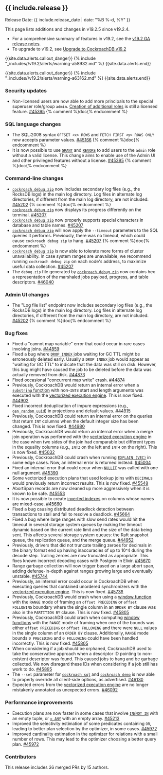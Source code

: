 <h2 id="{{ include.release | slugify }}">{{ include.release }}</h2>

Release Date: {{ include.release_date | date: "%B %-d, %Y" }}

This page lists additions and changes in v19.2.5 since v19.2.4.

- For a comprehensive summary of features in v19.2, see the [v19.2 GA release notes](releases/v19.2.md#v19-2-0).
- To upgrade to v19.2, see [Upgrade to CockroachDB v19.2](https://www.cockroachlabs.com/docs/v19.2/upgrade-cockroach-version)

{{site.data.alerts.callout_danger}}
{% include "_includes//v19.2/alerts/warning-a58932.md" %}
{{site.data.alerts.end}}

{{site.data.alerts.callout_danger}}
{% include "_includes//v19.2/alerts/warning-a63162.md" %}
{{site.data.alerts.end}}

<h3 id="v19-2-5-security-updates">Security updates</h3>

- Non-licensed users are now able to add more principals to the special superuser role/group `admin`. [Creation of additional roles](https://www.cockroachlabs.com/docs/v19.2/create-role) is still a licensed feature. [#45395][#45395] {% comment %}doc{% endcomment %}

<h3 id="v19-2-5-sql-language-changes">SQL language changes</h3>

- The SQL:2008 syntax `OFFSET <x> ROWS` and `FETCH FIRST <y> ROWS ONLY` now accepts parameter values. [#45166][#45166] {% comment %}doc{% endcomment %}
- It is now possible to use [`GRANT`](https://www.cockroachlabs.com/docs/v19.2/grant) and [`REVOKE`](https://www.cockroachlabs.com/docs/v19.2/revoke) to add users to the `admin` role without a valid license. This change aims to enable use of the Admin UI and other privileged features without a license. [#45395][#45395] {% comment %}doc{% endcomment %}

<h3 id="v19-2-5-command-line-changes">Command-line changes</h3>

- [`cockroach debug zip`](https://www.cockroachlabs.com/docs/v19.2/cockroach-debug-zip) now includes secondary log files (e.g., the RocksDB logs) in the main log directory. Log files in alternate log directories, if different from the main log directory, are not included. [#45202][#45202] {% comment %}doc{% endcomment %}
- [`cockroach debug zip`](https://www.cockroachlabs.com/docs/v19.2/cockroach-debug-zip) now displays its progress differently on the terminal. [#45207][#45207]
- [`cockroach debug zip`](https://www.cockroachlabs.com/docs/v19.2/cockroach-debug-zip) now properly supports special characters in database and table names. [#45207][#45207]
- [`cockroach debug zip`](https://www.cockroachlabs.com/docs/v19.2/cockroach-debug-zip) will now apply the `--timeout` parameters to the SQL queries it performs. Previously, there was no timeout, which could cause `cockroach debug zip` to hang. [#45207][#45207] {% comment %}doc{% endcomment %}
- [`cockroach debug zip`](https://www.cockroachlabs.com/docs/v19.2/cockroach-debug-zip) is now able to tolerate more forms of cluster unavailability. In case system ranges are unavailable, we recommend running `cockroach debug zip` on each node's address, to maximize useful data collection. [#45207][#45207]
- The `debug.zip` file generated by [`cockroach debug zip`](https://www.cockroachlabs.com/docs/v19.2/cockroach-debug-zip) now contains hex a representation of the marshaled jobs payload, progress, and table descriptors. [#46040][#46040]

<h3 id="v19-2-5-admin-ui-changes">Admin UI changes</h3>

- The "Log file list" endpoint now includes secondary log files (e.g., the RocksDB logs) in the main log directory. Log files in alternate log directories, if different from the main log directory, are not included. [#45202][#45202] {% comment %}doc{% endcomment %}

<h3 id="v19-2-5-bug-fixes">Bug fixes</h3>

- Fixed a "cannot map variable" error that could occur in rare cases involving joins. [#44859][#44859]
- Fixed a bug where [`DROP INDEX`](https://www.cockroachlabs.com/docs/v19.2/drop-index) jobs waiting for GC TTL might be erroneously deleted early. Usually a `DROP INDEX` job would appear as "waiting for GC TTL" to indicate that the data was still on disk. However, this bug might have caused the job to be deleted before the data was actually removed from disk. [#44873][#44873]
- Fixed occasional "concurrent map write" crash. [#44874][#44874]
- Previously, CockroachDB would return an internal error when a [`substring` function](https://www.cockroachlabs.com/docs/v19.2/functions-and-operators#string-and-byte-functions) with non-`INT8` start and length arguments was executed with the [vectorized execution engine](https://www.cockroachlabs.com/docs/v19.2/vectorized-execution). This is now fixed. [#44902][#44902]
- Fixed incorrect deduplication of impure expressions (e.g., [`gen_random_uuid`](https://www.cockroachlabs.com/docs/v19.2/functions-and-operators#id-generation-functions)) in projections and default values. [#44915][#44915]
- Previously, CockroachDB could return an internal error on the queries that return `INT` columns when the default integer size has been changed. This is now fixed. [#44980][#44980]
- Previously, CockroachDB would return an internal error when a merge join operation was performed with the [vectorized execution engine](https://www.cockroachlabs.com/docs/v19.2/vectorized-execution) in the case when two sides of the join had comparable but different types in the equality columns (e.g., `INT2` on the left and `INT4` on the right). This is now fixed. [#45032][#45032]
- Previously, CockroachDB could crash when running [`EXPLAIN (VEC)`](https://www.cockroachlabs.com/docs/v19.2/explain#vec-option) in some edge cases. Now, an internal error is returned instead. [#45004][#45004]
- Fixed an internal error that could occur when [`NULLIF`](https://www.cockroachlabs.com/docs/v19.2/scalar-expressions#nullif-expressions) was called with one null argument. [#45390][#45390]
- Some vectorized execution plans that used lookup joins with `DECIMAL`s would previously return incorrect results. This is now fixed. [#45548][#45548]
- AbortSpan records are now cleaned up more aggressively when it is known to be safe. [#45553][#45553]
- It is now possible to create [inverted indexes](https://www.cockroachlabs.com/docs/v19.2/inverted-indexes) on columns whose names are mixed-case. [#45660][#45660]
- Fixed a bug causing distributed deadlock detection between transactions to stall and fail to resolve a deadlock. [#45664][#45664]
- Fixed a bug where large ranges with slow send rates would hit the timeout in several storage system queues by making the timeout dynamic based on the current rate limit and the size of the data being sent. This affects several storage system queues: the Raft snapshot queue, the replication queue, and the merge queue. [#44952][#44952]
- Previously, drivers that did not truncate trailing zeroes for decimals in the binary format end up having inaccuracies of up to 10^4 during the decode step. Trailing zeroes are now truncated as appropriate. This fixes known incorrect decoding cases with Postgrex in Elixir. [#45670][#45670]
- Range garbage collection will now trigger based on a large abort span, adding defense-in-depth against ranges growing large and eventually unstable. [#45744][#45744]
- Previously, an internal error could occur in CockroachDB when executing queries that contained unordered synchronizers with the [vectorized execution engine](https://www.cockroachlabs.com/docs/v19.2/vectorized-execution). This is now fixed. [#45739][#45739]
- Previously, CockroachDB would crash when using a [window function](https://www.cockroachlabs.com/docs/v19.2/window-functions) with the `RANGE` mode of framing an `offset PRECEDING` or `offset FOLLOWING` boundary where the single column in an `ORDER BY` clause was also in the `PARTITION BY` clause. This is now fixed. [#45805][#45805]
- Previously, CockroachDB could crash when computing [window functions](https://www.cockroachlabs.com/docs/v19.2/window-functions) with the `RANGE` mode of framing when one of the bounds was either `offset PRECEDING` or `offset FOLLOWING` and there were `NULL` values in the single column of an `ORDER BY` clause. Additionally, `RANGE` mode bounds `0 PRECEDING` and `0 FOLLOWING` could have been handled incorrectly. This is now fixed. [#45805][#45805]
- When considering if a job should be orphaned, CockroachDB used to take the conservative approach when a descriptor ID pointing to non-existent descriptor was found. This caused jobs to hang and be garbage collected. We now disregard these IDs when considering if a job still has work to do. [#45895][#45895]
- The `--set` parameter for [`cockroach sql`](https://www.cockroachlabs.com/docs/v19.2/cockroach-sql) and [`cockroach demo`](https://www.cockroachlabs.com/docs/v19.2/cockroach-demo) is now able to properly override all client-side options, as advertised. [#46130][#46130]
- Expected errors from the [vectorized execution engine](https://www.cockroachlabs.com/docs/v19.2/vectorized-execution) are no longer mistakenly annotated as unexpected errors. [#46092][#46092]

<h3 id="v19-2-5-performance-improvements">Performance improvements</h3>

- Execution plans are now faster in some cases that involve [`IN`/`NOT IN`](https://www.cockroachlabs.com/docs/v19.2/scalar-expressions#set-membership) with an empty tuple, or [`= ANY`](https://www.cockroachlabs.com/docs/v19.2/scalar-expressions#multi-valued-comparisons) with an empty array. [#45213][#45213]
- Improved the selectivity estimation of some predicates containing `OR`, leading to better plan selection by the optimizer, in some cases. [#45972][#45972]
- Improved cardinality estimation in the optimizer for relations with a small number of rows. This may lead to the optimizer choosing a better query plan. [#45972][#45972]

<h3 id="v19-2-5-contributors">Contributors</h3>

This release includes 36 merged PRs by 15 authors.

[#44859]: https://github.com/cockroachdb/cockroach/pull/44859
[#44873]: https://github.com/cockroachdb/cockroach/pull/44873
[#44874]: https://github.com/cockroachdb/cockroach/pull/44874
[#44902]: https://github.com/cockroachdb/cockroach/pull/44902
[#44915]: https://github.com/cockroachdb/cockroach/pull/44915
[#44952]: https://github.com/cockroachdb/cockroach/pull/44952
[#44980]: https://github.com/cockroachdb/cockroach/pull/44980
[#45004]: https://github.com/cockroachdb/cockroach/pull/45004
[#45032]: https://github.com/cockroachdb/cockroach/pull/45032
[#45166]: https://github.com/cockroachdb/cockroach/pull/45166
[#45202]: https://github.com/cockroachdb/cockroach/pull/45202
[#45207]: https://github.com/cockroachdb/cockroach/pull/45207
[#45213]: https://github.com/cockroachdb/cockroach/pull/45213
[#45390]: https://github.com/cockroachdb/cockroach/pull/45390
[#45395]: https://github.com/cockroachdb/cockroach/pull/45395
[#45548]: https://github.com/cockroachdb/cockroach/pull/45548
[#45553]: https://github.com/cockroachdb/cockroach/pull/45553
[#45660]: https://github.com/cockroachdb/cockroach/pull/45660
[#45664]: https://github.com/cockroachdb/cockroach/pull/45664
[#45670]: https://github.com/cockroachdb/cockroach/pull/45670
[#45739]: https://github.com/cockroachdb/cockroach/pull/45739
[#45744]: https://github.com/cockroachdb/cockroach/pull/45744
[#45805]: https://github.com/cockroachdb/cockroach/pull/45805
[#45895]: https://github.com/cockroachdb/cockroach/pull/45895
[#45972]: https://github.com/cockroachdb/cockroach/pull/45972
[#46040]: https://github.com/cockroachdb/cockroach/pull/46040
[#46092]: https://github.com/cockroachdb/cockroach/pull/46092
[#46130]: https://github.com/cockroachdb/cockroach/pull/46130
[#46154]: https://github.com/cockroachdb/cockroach/pull/46154
